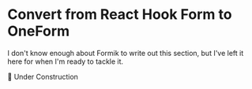 # Convert from React Hook Form to OneForm

I don't know enough about Formik to write out this section, but I've left it here for when I'm ready to tackle it.

🚧 Under Construction

